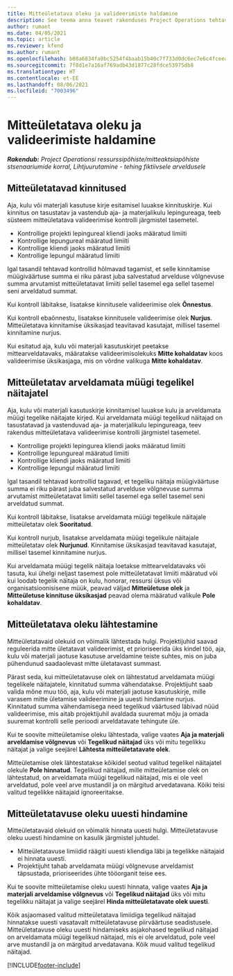 ```yaml
---
title: Mitteületatava oleku ja valideerimiste haldamine
description: See teema anna teavet rakenduses Project Operations tehtavatest mitteületatava limiidi kontrollidest.
author: rumant
ms.date: 04/05/2021
ms.topic: article
ms.reviewer: kfend
ms.author: rumant
ms.openlocfilehash: b08a6834fa0bc5254f4baab15b40c7f733d0dc6ec7e6c4fceea2836e5e4c656a
ms.sourcegitcommit: 7f8d1e7a16af769adb43d1877c28fdce53975db8
ms.translationtype: HT
ms.contentlocale: et-EE
ms.lasthandoff: 08/06/2021
ms.locfileid: "7003496"
---
```

# <a name="manage-not-to-exceed-status-and-validations"></a>Mitteületatava oleku ja valideerimiste haldamine 

_**Rakendub:** Project Operationsi ressurssipõhiste/mitteaktsiapõhiste stsenaariumide korral,  Lihtjuurutamine - tehing fiktiivsele arveldusele_

## <a name="not-to-exceed-on-approvals"></a>Mitteületatavad kinnitused

Aja, kulu või materjali kasutuse kirje esitamisel luuakse kinnituskirje. Kui kinnitus on tasustatav ja vastendub aja- ja materjalikulu lepingureaga, teeb süsteem mitteületatava valideerimise kontrolli järgmistel tasemetel.

  - Kontrollige projekti lepingureal kliendi jaoks määratud limiiti
  - Kontrollige lepungureal määratud limiiti
  - Kontrollige kliendi jaoks määratud limiiti
  - Kontrollige lepungul määratud limiiti

Igal tasandil tehtavad kontrollid hõlmavad tagamist, et selle kinnitamise müügiväärtuse summa ei riku pärast juba salvestatud arvelduse võlgnevuse summa arvutamist mitteületatavat limiiti sellel tasemel ega sellel tasemel seni arveldatud summat.

Kui kontroll läbitakse, lisatakse kinnitusele valideerimise olek **Õnnestus**.

Kui kontroll ebaõnnestu, lisatakse kinnitusele valideerimise olek **Nurjus**. Mitteületatava kinnitamise üksikasjad teavitavad kasutajat, millisel tasemel kinnitamine nurjus.

Kui esitatud aja, kulu või materjali kasutuskirjet peetakse mittearveldatavaks, määratakse valideerimisolekuks **Mitte kohaldatav** koos valideerimise üksikasjaga, mis on võrdne valikuga **Mitte kohaldatav**.

## <a name="not-to-exceed-on-unbilled-sales-actuals"></a>Mitteületatav arveldamata müügi tegelikel näitajatel

Aja, kulu või materjali kasutuskirje kinnitamisel luuakse kulu ja arveldamata müügi tegelike näitajate kirjed. Kui arveldamata müügi tegelikud näitajad on tasustatavad ja vastenduvad aja- ja materjalikulu lepingureaga, teev rakendus mitteületatava valideerimise kontrolli järgmistel tasemetel.

  - Kontrollige projekti lepingurea kliendi jaoks määratud limiiti
  - Kontrollige lepungureal määratud limiiti
  - Kontrollige kliendi jaoks määratud limiiti
  - Kontrollige lepungul määratud limiiti

Igal tasandil tehtavad kontrollid tagavad, et tegeliku näitaja müügiväärtuse summa ei riku pärast juba salvestatud arvelduse võlgnevuse summa arvutamist mitteületatavat limiiti sellel tasemel ega sellel tasemel seni arveldatud summat.

Kui kontroll läbitakse, lisatakse arveldamata müügi tegelikule näitajale mitteületatav olek **Sooritatud**.

Kui kontroll nurjub, lisatakse arveldamata müügi tegelikule näitajale mitteületatav olek **Nurjunud**. Kinnitamise üksikasjad teavitavad kasutajat, millisel tasemel kinnitamine nurjus.

Kui arveldamata müügi tegelik näitaja loetakse mittearveldatavaks või tasuta, kui ühelgi neljast tasemest pole mitteületatavat limiiti määratud või kui loodab tegelik näitaja on kulu, honorar, ressursi üksus või organisatsioonisisene müük, peavad väljad **Mitteületuse olek** ja **Mitteületuse kinnituse üksikasjad** peavad olema määratud valikule **Pole kohaldatav**.

## <a name="reset-the-not-to-exceed-status"></a>Mitteületatava oleku lähtestamine

Mitteületatavaid olekuid on võimalik lähtestada hulgi. Projektijuhid saavad reguleerida mitte ületatavat valideerimist, et prioriseerida üks kindel töö, aja, kulu või materjali jaotuse kasutuse arveldamine teiste suhtes, mis on juba pühendunud saadaolevast mitte ületatavast summast.

Pärast seda, kui mitteületatavuse olek on lähtestatud arveldamata müügi tegelikele näitajatele, kinnitatud summa vähendatakse. Projektijuht saab valida mõne muu töö, aja, kulu või materjali jaotuse kasutuskirje, mille varasem mitte ületamise valideerimine ja uuesti hindamine nurjus. Kinnitatud summa vähendamisega need tegelikud väärtused läbivad nüüd valideerimise, mis aitab projektijuhil avaldada suuremat mõju ja omada suuremat kontrolli selle perioodi arveldatavate tehingute üle.

Kui te soovite mitteületamise oleku lähtestada, valige vaates **Aja ja materjali arveldamise võlgnevus** või **Tegelikud näitajad** üks või mitu tegelikku näitajat ja valige seejärel **Lähtesta mitteületatavate olek**.

Mitteületamise olek lähtestatakse kõikidel seotud valitud tegelikel näitajatel olekule **Pole hinnatud**. Tegelikud näitajad, mille mitteületamise olek on lähtestatud, on arveldamata müügi tegelikud näitajad, mis ei ole veel arveldatud, pole veel arve mustandil ja on märgitud arvedatavana. Kõiki teisi valitud tegelikke näitajaid ignoreeritakse.

## <a name="reevaluate-not-to-exceed-status"></a>Mitteületatavuse oleku uuesti hindamine

Mitteületatavaid olekuid on võimalik hinnata uuesti hulgi. Mitteületatavuse oleku uuesti hindamine on kasulik järgmistel juhtudel.

  - Mitteületatavuse limiidid räägiti uuesti kliendiga läbi ja tegelikke näitajaid ei hinnata uuesti.
  - Projektijuht tahab arveldamata müügi võlgnevuse arveldamist täpsustada, prioriseerides ühte tööorganit teise ees.

Kui te soovite mitteületamise oleku uuesti hinnata, valige vaates **Aja ja materjali arveldamise võlgnevus** või **Tegelikud näitajad** üks või mitu tegelikku näitajat ja valige seejärel **Hinda mitteületatavate olek uuesti**.

Kõik asjaomased valitud mitteületatava limiidiga tegelikud näitajad hinnatakse uuesti vasatavalt mitteületatavuse piirväärtuse seadistusele. Mitteületatavuse oleku uuesti hindamiseks asjakohased tegelikud näitajad on arveldamata müügi tegelikud näitajad, mis ei ole arveldatud, pole veel arve mustandil ja on märgitud arvedatavana. Kõik muud valitud tegelikud näitajad.


[!INCLUDE[footer-include](../../includes/footer-banner.md)]
